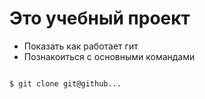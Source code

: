 # Это учебный проект 

+ Показать как работает гит
+ Познакоиться с основными командами

```bash

$ git clone git@github...

```
